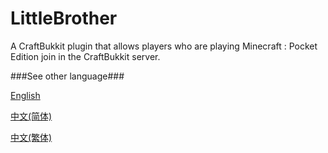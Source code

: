 LittleBrother
===

A CraftBukkit plugin that allows players who are playing Minecraft : Pocket Edition join in the CraftBukkit server.

###See other language###

[English](https://github.com/ljyloo/LittleBrother/blob/master/docs/README_ENGLISH.md)

[中文(简体)](https://github.com/ljyloo/LittleBrother/blob/master/docs/README_CHS.md)

[中文(繁体)](https://github.com/ljyloo/LittleBrother/blob/master/docs/README_CHT.md)
